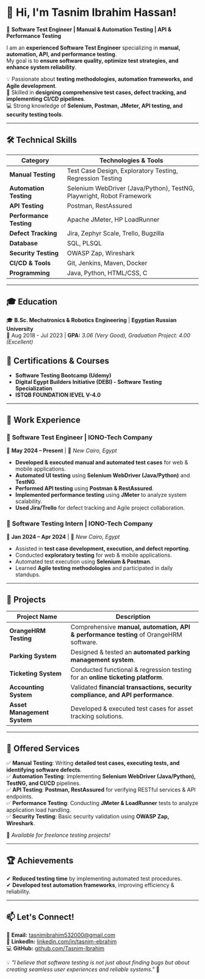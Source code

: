 # 👋 Hi, I'm Tasnim Ibrahim Hassan!
🚀 **Software Test Engineer | Manual & Automation Testing | API & Performance Testing**

I am an **experienced Software Test Engineer** specializing in **manual, automation, API, and performance testing**.  
My goal is to **ensure software quality, optimize test strategies, and enhance system reliability**.  

💡 Passionate about **testing methodologies, automation frameworks, and Agile development**.  
🎯 Skilled in **designing comprehensive test cases, defect tracking, and implementing CI/CD pipelines**.  
💻 Strong knowledge of **Selenium, Postman, JMeter, API testing, and security testing tools**.  

---

## 🛠 **Technical Skills**
| **Category**         | **Technologies & Tools** |
|---------------------|------------------------|
| **Manual Testing**  | Test Case Design, Exploratory Testing, Regression Testing |
| **Automation Testing**  | Selenium WebDriver (Java/Python), TestNG, Playwright, Robot Framework |
| **API Testing**  | Postman, RestAssured |
| **Performance Testing**  | Apache JMeter, HP LoadRunner |
| **Defect Tracking**  | Jira, Zephyr Scale, Trello, Bugzilla |
| **Database**  | SQL, PLSQL |
| **Security Testing**  | OWASP Zap, Wireshark |
| **CI/CD & Tools**  | Git, Jenkins, Maven, Docker |
| **Programming**  | Java, Python, HTML/CSS, C |

---

## 🎓 **Education**
🎓 **B.Sc. Mechatronics & Robotics Engineering** | **Egyptian Russian University**  
📆 Aug 2018 - Jul 2023 | **GPA:** *3.06 (Very Good), Graduation Project: 4.00 (Excellent)*  

## 📜 **Certifications & Courses**
- **Software Testing Bootcamp (Udemy)**
- **Digital Egypt Builders Initiative (DEBI) - Software Testing Specialization**
- **ISTQB FOUNDATION lEVEL V-4.0** 

---

## 💼 **Work Experience**
### 🔹 **Software Test Engineer | IONO-Tech Company**  
📆 **May 2024 – Present** | 📍 *New Cairo, Egypt*  
- **Developed & executed manual and automated test cases** for web & mobile applications.  
- **Automated UI testing** using **Selenium WebDriver (Java/Python)** and **TestNG**.  
- **Performed API testing** using **Postman & RestAssured**.  
- **Implemented performance testing** using **JMeter** to analyze system scalability.  
- **Used Jira/Trello** for defect tracking and Agile project collaboration.  

### 🔹 **Software Testing Intern | IONO-Tech Company**  
📆 **Jan 2024 – Apr 2024** | 📍 *New Cairo, Egypt*  
- Assisted in **test case development, execution, and defect reporting**.  
- Conducted **exploratory testing** for web & mobile applications.  
- Automated test execution using **Selenium & Postman**.  
- Learned **Agile testing methodologies** and participated in daily standups.

---

## 🚀 **Projects**
| **Project Name**  | **Description** |
|------------------|----------------|
| **OrangeHRM Testing**  | Comprehensive **manual, automation, API & performance testing** of OrangeHRM software. |
| **Parking System**  | Designed & tested an **automated parking management system**. |
| **Ticketing System**  | Conducted functional & regression testing for an **online ticketing platform**. |
| **Accounting System**  | Validated **financial transactions, security compliance, and API performance**. |
| **Asset Management System**  | Developed & executed test cases for asset tracking solutions. |

---

## 🎯 **Offered Services**
✅ **Manual Testing**: Writing **detailed test cases, executing tests, and identifying software defects**.  
✅ **Automation Testing**: Implementing **Selenium WebDriver (Java/Python), TestNG, and CI/CD** pipelines.  
✅ **API Testing**: **Postman, RestAssured** for verifying RESTful services & API endpoints.  
✅ **Performance Testing**: Conducting **JMeter & LoadRunner** tests to analyze application load handling.  
✅ **Security Testing**: Basic security validation using **OWASP Zap, Wireshark**.  

📌 *Available for freelance testing projects!*

---

## 🏆 **Achievements**
✔ **Reduced testing time** by implementing automated test procedures.  
✔ **Developed test automation frameworks**, improving efficiency & reliability.  

---

## 📫 **Let's Connect!**
📧 **Email:** [tasnimibrahim532000@gmail.com](mailto:tasnimibrahim532000@gmail.com)  
🔗 **LinkedIn:** [linkedin.com/in/tasnim-ebrahim](https://linkedin.com/in/tasnim-ebrahim)  
💻 **GitHub:** [github.com/Tasnim-Ibrahim](https://github.com/Tasnim-Ibrahim)  

💡 *"I believe that software testing is not just about finding bugs but about creating seamless user experiences and reliable systems."* 🚀  
